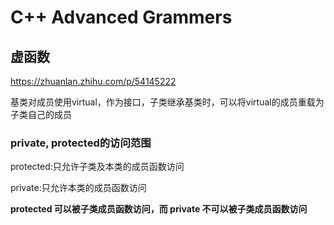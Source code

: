 # C++ Advanced Grammers

## 虚函数

https://zhuanlan.zhihu.com/p/54145222

基类对成员使用virtual，作为接口，子类继承基类时，可以将virtual的成员重载为子类自己的成员

### private, protected的访问范围

protected:只允许子类及本类的成员函数访问

private:只允许本类的成员函数访问

**protected 可以被子类成员函数访问，而 private 不可以被子类成员函数访问**
